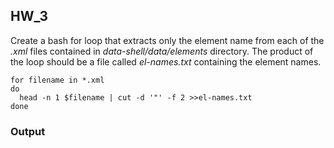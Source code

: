 ## HW_3

Create a bash for loop that extracts only the element name from each of the _.xml_ files contained in _data-shell/data/elements_ directory.  The product of the loop should be a file called _el-names.txt_  containing the element names.
```
for filename in *.xml
do
  head -n 1 $filename | cut -d '"' -f 2 >>el-names.txt
done
```
### Output
